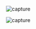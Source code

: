 ![capture](https://github.com/user-attachments/assets/83cbc851-52c6-4598-803a-a3fc48f5566c)





![capture](https://github.com/user-attachments/assets/fa413747-1611-4ac5-bc88-6487f1977200)
